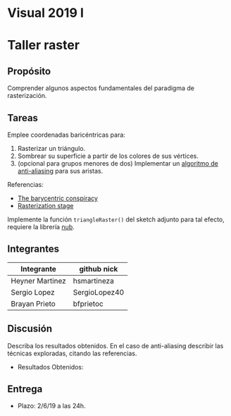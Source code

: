 # Visual 2019 I
# Taller raster

## Propósito

Comprender algunos aspectos fundamentales del paradigma de rasterización.

## Tareas

Emplee coordenadas baricéntricas para:

1. Rasterizar un triángulo.
2. Sombrear su superficie a partir de los colores de sus vértices.
3. (opcional para grupos menores de dos) Implementar un [algoritmo de anti-aliasing](https://www.scratchapixel.com/lessons/3d-basic-rendering/rasterization-practical-implementation/rasterization-practical-implementation) para sus aristas.

Referencias:

* [The barycentric conspiracy](https://fgiesen.wordpress.com/2013/02/06/the-barycentric-conspirac/)
* [Rasterization stage](https://www.scratchapixel.com/lessons/3d-basic-rendering/rasterization-practical-implementation/rasterization-stage)

Implemente la función ```triangleRaster()``` del sketch adjunto para tal efecto, requiere la librería [nub](https://github.com/nakednous/nub/releases).

## Integrantes


| Integrante | github nick |
|------------|-------------|
| Heyner   Martinez  |hsmartineza  |
| Sergio   Lopez     |SergioLopez40|
| Brayan   Prieto    |bfprietoc|


## Discusión

Describa los resultados obtenidos. En el caso de anti-aliasing describir las técnicas exploradas, citando las referencias.

* Resultados Obtenidos:

## Entrega

* Plazo: 2/6/19 a las 24h.
